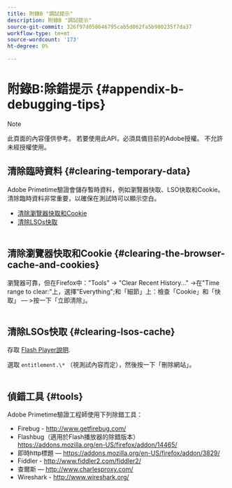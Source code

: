 ```yaml
---
title: 附錄B "調試提示"
description: 附錄B "調試提示"
source-git-commit: 326f97d058646795cab5d062fa5b980235f7da37
workflow-type: tm+mt
source-wordcount: '173'
ht-degree: 0%

---
```



# 附錄B:除錯提示 {#appendix-b-debugging-tips}

>[!NOTE]
>
>此頁面的內容僅供參考。 若要使用此API，必須具備目前的Adobe授權。 不允許未經授權使用。


## 清除臨時資料 {#clearing-temporary-data}

Adobe Primetime驗證會儲存暫時資料，例如瀏覽器快取、LSO快取和Cookie。 清除臨時資料非常重要，以確保在測試時可以顯示空白。

- [清除瀏覽器快取和Cookie](#clearing-the-browser-cache-and-cookies)
- [清除LSOs快取](#clearing-lsos-cache)\
    

## 清除瀏覽器快取和Cookie {#clearing-the-browser-cache-and-cookies}

瀏覽器可靠，但在Firefox中：&quot;Tools&quot; -\> &quot;Clear Recent History...&quot; -\>在&quot;Time range to clear:&quot;上，選擇&quot;Everything&quot;;和「細節」上：檢查「Cookie」和「快取」 — \>按一下「立即清除」。\
 

## 清除LSOs快取 {#clearing-lsos-cache}

存取 [Flash Player說明](http://www.macromedia.com/support/documentation/en/flashplayer/help/settings_manager07.html).

選取 ```entitlement.\*``` （視測試內容而定），然後按一下「刪除網站」。\
 

## 偵錯工具 {#tools}

Adobe Primetime驗證工程師使用下列除錯工具：

- Firebug - <http://www.getfirebug.com/>
- Flashbug（適用於Flash播放器的除錯版本） <https://addons.mozilla.org/en-US/firefox/addon/14465/>
- 即時http標題 —  <https://addons.mozilla.org/en-US/firefox/addon/3829/>
- Fiddler - <http://www.fiddler2.com/fiddler2/>
- 查爾斯 —  <http://www.charlesproxy.com/>
- Wireshark - <http://www.wireshark.org/>


<!--
## Related Information

- [Programmer Integration Guide](/help/authentication/programmer-integration-guide-overview.md)

- [Using Charles Proxy (Tech Note)](https://tve.zendesk.com/hc/en-us/articles/204962849-Using-Charles-Proxy)
-->
